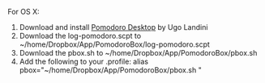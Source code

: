 For OS X:

1. Download and install [Pomodoro Desktop](http://mac.majorgeeks.com/files/details/pomodoro_desktop.html) by Ugo Landini
2. Download the log-pomodoro.scpt to ~/home/Dropbox/App/PomodoroBox/log-pomodoro.scpt
3. Download the pbox.sh to ~/home/Dropbox/App/PomodoroBox/pbox.sh 
4. Add the following to your .profile: alias pbox="~/home/Dropbox/App/PomodoroBox/pbox.sh "

